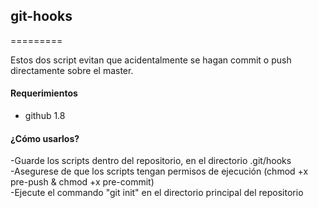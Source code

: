 <h2>git-hooks</h2>
=========

Estos dos script evitan que acidentalmente se hagan commit o push directamente sobre el master.


<h4>Requerimientos</h4>

  - github 1.8

<h4>¿Cómo usarlos?</h4>

  -Guarde los scripts dentro del repositorio, en el directorio .git/hooks<br/>
  -Asegurese de que los scripts tengan permisos de ejecución (chmod +x pre-push & chmod +x pre-commit)<br/>
  -Ejecute el commando "git init" en el directorio principal del repositorio<br/>
